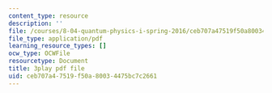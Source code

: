 ```yaml
---
content_type: resource
description: ''
file: /courses/8-04-quantum-physics-i-spring-2016/ceb707a47519f50a80034475bc7c2661_d4skxu7MpFI.pdf
file_type: application/pdf
learning_resource_types: []
ocw_type: OCWFile
resourcetype: Document
title: 3play pdf file
uid: ceb707a4-7519-f50a-8003-4475bc7c2661
---
```

